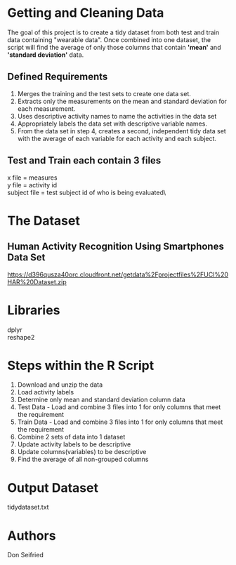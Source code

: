 # Getting and Cleaning Data
The goal of this project is to create a tidy dataset from both test and train data containing "wearable data".  Once combined into one dataset,
the script will find the average of only those columns that contain **'mean'** and **'standard deviation'** data.

## Defined Requirements

1) Merges the training and the test sets to create one data set.
2) Extracts only the measurements on the mean and standard deviation for each measurement.
3) Uses descriptive activity names to name the activities in the data set
4) Appropriately labels the data set with descriptive variable names.
5) From the data set in step 4, creates a second, independent tidy data set with the average of each variable for each activity and each subject.

## Test and Train each contain 3 files

x file = measures\
y file = activity id\
subject file  = test subject id of who is being evaluated\

# The Dataset
## Human Activity Recognition Using Smartphones Data Set 
https://d396qusza40orc.cloudfront.net/getdata%2Fprojectfiles%2FUCI%20HAR%20Dataset.zip

# Libraries
dplyr\
reshape2

# Steps within the R Script

1) Download and unzip the data
2) Load activity labels
3) Determine only mean and standard deviation column data
4) Test Data - Load and combine 3 files into 1 for only columns that meet the requirement
5) Train Data -  Load and combine 3 files into 1 for only columns that meet the requirement
6) Combine 2 sets of data into 1 dataset
7) Update activity labels to be descriptive
8) Update columns(variables) to be descriptive
9) Find the average of all non-grouped columns


# Output Dataset
tidydataset.txt

# Authors
Don Seifried


